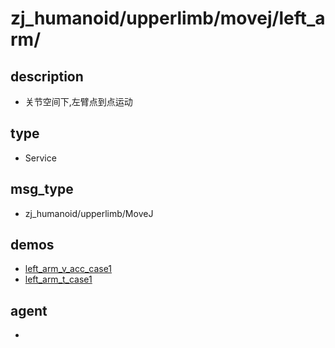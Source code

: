 ﻿
# zj_humanoid/upperlimb/movej/left_arm/

## description
- 关节空间下,左臂点到点运动


## type
- Service

## msg_type
- zj_humanoid/upperlimb/MoveJ

## demos
- [left_arm_v_acc_case1](./left_arm_v_acc_case1.yaml)
- [left_arm_t_case1](./left_arm_t_case1.yaml)


## agent
- 


